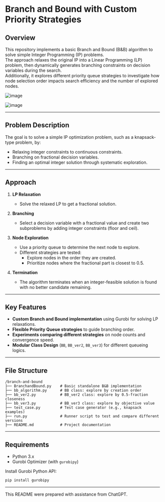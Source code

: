 # Branch and Bound with Custom Priority Strategies

## Overview

This repository implements a basic Branch and Bound (B&B) algorithm to solve simple Integer Programming (IP) problems.  
The approach relaxes the original IP into a Linear Programming (LP) problem, then dynamically generates branching constraints on decision variables during the search.  
Additionally, it explores different priority queue strategies to investigate how node selection order impacts search efficiency and the number of explored nodes.

![image](https://github.com/user-attachments/assets/b59251f7-defe-4bd2-a9ae-fabdf8d9fe5d)

![image](https://github.com/user-attachments/assets/31815ff0-67d6-404a-9920-60636c9dab4a)

---

## Problem Description

The goal is to solve a simple IP optimization problem, such as a knapsack-type problem, by:
- Relaxing integer constraints to continuous constraints.
- Branching on fractional decision variables.
- Finding an optimal integer solution through systematic exploration.

---

## Approach

1. **LP Relaxation**  
   - Solve the relaxed LP to get a fractional solution.

2. **Branching**  
   - Select a decision variable with a fractional value and create two subproblems by adding integer constraints (floor and ceil).

3. **Node Exploration**  
   - Use a priority queue to determine the next node to explore.
   - Different strategies are tested:
     - Explore nodes in the order they are created.
     - Prioritize nodes where the fractional part is closest to 0.5.

4. **Termination**  
   - The algorithm terminates when an integer-feasible solution is found with no better candidate remaining.

---

## Key Features

- **Custom Branch and Bound implementation** using Gurobi for solving LP relaxations.
- **Flexible Priority Queue strategies** to guide branching order.
- **Experiments comparing different strategies** on node counts and convergence speed.
- **Modular Class Design** (`BB`, `BB_ver2`, `BB_ver3`) for different queueing logics.

---

## File Structure

```
/branch-and-bound
├── BranchandBound.py    # Basic standalone B&B implementation
├── bb_algorithm.py      # BB class: explore by creation order
├── bb_ver2.py           # BB_ver2 class: explore by 0.5-fraction closeness
├── bb_ver3.py           # BB_ver3 class: explore by objective value
├── test_case.py         # Test case generator (e.g., knapsack examples)
├── run.py               # Runner script to test and compare different versions
├── README.md            # Project documentation
```

---

## Requirements

- Python 3.x
- Gurobi Optimizer (with `gurobipy`)

Install Gurobi Python API:
```bash
pip install gurobipy
```

---

This README were prepared with assistance from ChatGPT.
